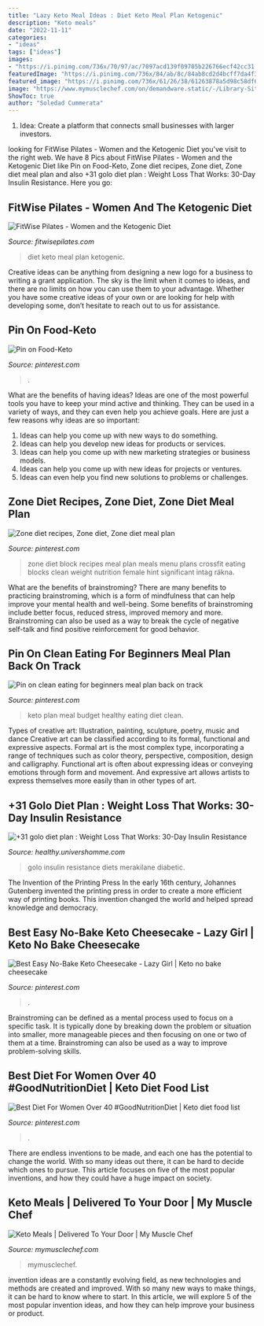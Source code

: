 ```yaml
---
title: "Lazy Keto Meal Ideas : Diet Keto Meal Plan Ketogenic"
description: "Keto meals"
date: "2022-11-11"
categories:
- "ideas"
tags: ["ideas"]
images:
- "https://i.pinimg.com/736x/70/97/ac/7097acd139f09705b226766ecf42cc31.jpg"
featuredImage: "https://i.pinimg.com/736x/84/ab/8c/84ab8cd2d4bcff7da4f3b5c3810c8c9f.jpg"
featured_image: "https://i.pinimg.com/736x/61/26/38/61263878a5d98c58df61dd18f71d3109.jpg"
image: "https://www.mymusclechef.com/on/demandware.static/-/Library-Sites-mmc-shared-library/default/dw3eb596ca/landing-pages/keto/KetoLanding_CH026.jpg"
ShowToc: true
author: "Soledad Cummerata"
---
```



1. Idea: Create a platform that connects small businesses with larger investors.

	

		
looking for FitWise Pilates - Women and the Ketogenic Diet you've visit to the right web. We have 8 Pics about FitWise Pilates - Women and the Ketogenic Diet like Pin on Food-Keto, Zone diet recipes, Zone diet, Zone diet meal plan and also +31 golo diet plan : Weight Loss That Works: 30-Day Insulin Resistance. Here you go:
		
    
## FitWise Pilates - Women And The Ketogenic Diet

<img loading=lazy src="http://fitwisepilates.com/wp-content/uploads/2018/11/Keto-Diet-Plan-Meal-Plan.jpg" onerror="this.onerror=null;this.src='https://tse1.mm.bing.net/th?id=OIP.iDzx_iWRjmMBWmR8-4TqsgHaLH&amp;pid=15.1';" alt="FitWise Pilates - Women and the Ketogenic Diet">

_Source: fitwisepilates.com_

>diet keto meal plan ketogenic. 

	

Creative ideas can be anything from designing a new logo for a business to writing a grant application. The sky is the limit when it comes to ideas, and there are no limits on how you can use them to your advantage. Whether you have some creative ideas of your own or are looking for help with developing some, don’t hesitate to reach out to us for assistance.

    
## Pin On Food-Keto

<img loading=lazy src="https://i.pinimg.com/736x/70/97/ac/7097acd139f09705b226766ecf42cc31.jpg" onerror="this.onerror=null;this.src='https://tse2.mm.bing.net/th?id=OIP.6FbUzK6r1llzBGGawxM-uAHaIs&amp;pid=15.1';" alt="Pin on Food-Keto">

_Source: pinterest.com_

>. 

	

What are the benefits of having ideas?
Ideas are one of the most powerful tools you have to keep your mind active and thinking. They can be used in a variety of ways, and they can even help you achieve goals. Here are just a few reasons why ideas are so important: 
1. Ideas can help you come up with new ways to do something.
2. Ideas can help you develop new ideas for products or services. 
3. Ideas can help you come up with new marketing strategies or business models. 
4. Ideas can help you come up with new ideas for projects or ventures. 
5. Ideas can even help you find new solutions to problems or challenges.

    
## Zone Diet Recipes, Zone Diet, Zone Diet Meal Plan

<img loading=lazy src="https://i.pinimg.com/736x/79/b9/b7/79b9b7e1c350034aa1c7f1499a5e0198--zone-recipes-zone-diet-recipes--block.jpg" onerror="this.onerror=null;this.src='https://tse3.mm.bing.net/th?id=OIP.dGihuP3VfnZPwCaAKKFVpAHaJ3&amp;pid=15.1';" alt="Zone diet recipes, Zone diet, Zone diet meal plan">

_Source: pinterest.com_

>zone diet block recipes meal plan meals menu plans crossfit eating blocks clean weight nutrition female hint significant intag räkna. 

	

What are the benefits of brainstroming?
There are many benefits to practicing brainstroming, which is a form of mindfulness that can help improve your mental health and well-being. Some benefits of brainstroming include better focus, reduced stress, improved memory and more. Brainstroming can also be used as a way to break the cycle of negative self-talk and find positive reinforcement for good behavior.

    
## Pin On Clean Eating For Beginners Meal Plan Back On Track

<img loading=lazy src="https://i.pinimg.com/736x/d6/d2/19/d6d219e82f69180dc84e1562d96103a9.jpg" onerror="this.onerror=null;this.src='https://tse4.mm.bing.net/th?id=OIP.FgESqcEpEAY7qGB2BZZJuwHaLH&amp;pid=15.1';" alt="Pin on clean eating for beginners meal plan back on track">

_Source: pinterest.com_

>keto plan meal budget healthy eating diet clean. 

	

Types of creative art: Illustration, painting, sculpture, poetry, music and dance
Creative art can be classified according to its formal, functional and expressive aspects. Formal art is the most complex type, incorporating a range of techniques such as color theory, perspective, composition, design and calligraphy. Functional art is often about expressing ideas or conveying emotions through form and movement. And expressive art allows artists to express themselves more easily than in other types of art.

    
## +31 Golo Diet Plan : Weight Loss That Works: 30-Day Insulin Resistance

<img loading=lazy src="https://healthy.univershomme.com/wp-content/uploads/2021/01/31-golo-diet-plan-Weight-Loss-That-Works-30-Day-768x1152.png" onerror="this.onerror=null;this.src='https://tse1.mm.bing.net/th?id=OIP.19oXMNuDtLdaFun2zY3SSgHaLH&amp;pid=15.1';" alt="+31 golo diet plan : Weight Loss That Works: 30-Day Insulin Resistance">

_Source: healthy.univershomme.com_

>golo insulin resistance diets merakilane diabetic. 

	

The Invention of the Printing Press
In the early 16th century, Johannes Gutenberg invented the printing press in order to create a more efficient way of printing books. This invention changed the world and helped spread knowledge and democracy.

    
## Best Easy No-Bake Keto Cheesecake - Lazy Girl | Keto No Bake Cheesecake

<img loading=lazy src="https://i.pinimg.com/736x/61/26/38/61263878a5d98c58df61dd18f71d3109.jpg" onerror="this.onerror=null;this.src='https://tse3.mm.bing.net/th?id=OIP.R2r9CwFz6F0YxdZDJUGz8wHaLG&amp;pid=15.1';" alt="Best Easy No-Bake Keto Cheesecake - Lazy Girl | Keto no bake cheesecake">

_Source: pinterest.com_

>. 

	

Brainstroming can be defined as a mental process used to focus on a specific task. It is typically done by breaking down the problem or situation into smaller, more manageable pieces and then focusing on one or two of them at a time. Brainstroming can also be used as a way to improve problem-solving skills.

    
## Best Diet For Women Over 40 #GoodNutritionDiet | Keto Diet Food List

<img loading=lazy src="https://i.pinimg.com/736x/84/ab/8c/84ab8cd2d4bcff7da4f3b5c3810c8c9f.jpg" onerror="this.onerror=null;this.src='https://tse1.mm.bing.net/th?id=OIP.p3V_5Y5yhDQ45-6f_5iPbAHaO0&amp;pid=15.1';" alt="Best Diet For Women Over 40 #GoodNutritionDiet | Keto diet food list">

_Source: pinterest.com_

>. 

	

There are endless inventions to be made, and each one has the potential to change the world. With so many ideas out there, it can be hard to decide which ones to pursue. This article focuses on five of the most popular inventions, and how they could have a huge impact on society.

    
## Keto Meals | Delivered To Your Door | My Muscle Chef

<img loading=lazy src="https://www.mymusclechef.com/on/demandware.static/-/Library-Sites-mmc-shared-library/default/dw3eb596ca/landing-pages/keto/KetoLanding_CH026.jpg" onerror="this.onerror=null;this.src='https://tse4.mm.bing.net/th?id=OIP.t6AIZj7Lum_nj9hVfAnQpgHaHa&amp;pid=15.1';" alt="Keto Meals | Delivered To Your Door | My Muscle Chef">

_Source: mymusclechef.com_

>mymusclechef. 

	

invention ideas are a constantly evolving field, as new technologies and methods are created and improved. With so many new ways to make things, it can be hard to know where to start. In this article, we will explore 5 of the most popular invention ideas, and how they can help improve your business or product.

